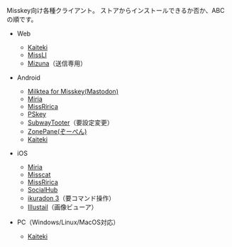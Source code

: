 Misskey向け各種クライアント。
ストアからインストールできるか否か、ABCの順です。

* Web
    * [Kaiteki](https://web.kaiteki.app/)
    * [MissLI](https://uboar.github.io/missli/)
    * [Mizuna](https://blossomsarchive.com/blog/post-2286/)（送信専用）

* Android
    * [Milktea for Misskey(Mastodon)](https://play.google.com/store/apps/details?id=jp.panta.misskeyandroidclient)
    * [Miria](https://play.google.com/store/apps/details?id=info.shiosyakeyakini.miria)
    * [MissRirica](https://play.google.com/store/apps/details?id=space.riinswork.missririca)
    * [PSkey](https://play.google.com/store/apps/details?id=dev.fuwa.pskey)
    * [SubwayTooter](https://play.google.com/store/apps/details?id=jp.juggler.subwaytooter)（要設定変更）
    * [ZonePane(ぞーぺん)](https://play.google.com/store/apps/details?id=com.zonepane)
    * [Kaiteki](https://kaiteki.app/)

* iOS
    * [Miria](https://apps.apple.com/jp/app/id6449201469)
    * [Misscat](https://apps.apple.com/app/id1505059993)
    * [MissRirica](https://apps.apple.com/app/id1659214999)
    * [SocialHub](https://apps.apple.com/us/app/id1474451582)
    * [ikuradon 3](https://github.com/potproject/ikuradon)（要コマンド操作）
    * [Illustail](https://apps.apple.com/jp/app/illustail/id375749531)（画像ビューア）

* PC（Windows/Linux/MacOS対応）
    * [Kaiteki](https://kaiteki.app/)
